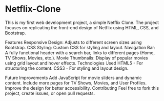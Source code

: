 # Netflix-Clone

This is my first web development project, a simple Netflix Clone. The project focuses on replicating the front-end design of Netflix using HTML, CSS, and Bootstrap.

Features
Responsive Design: Adjusts to different screen sizes using Bootstrap.
CSS Styling: Custom CSS for styling and layout.
Navigation Bar: A fully functional header with a search bar, links to different pages (Home, TV Shows, Movies, etc.).
Movie Thumbnails: Display of popular movies using grid layout and hover effects.
Technologies Used
HTML5 - For structuring the content.
CSS3 - For styling and layout design.

Future Improvements
Add JavaScript for movie sliders and dynamic content.
Include more pages for TV Shows, Movies, and User Profiles.
Improve the design for better accessibility.
Contributing
Feel free to fork this project, create issues, or open pull requests.

